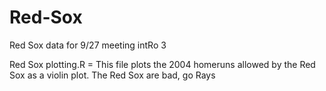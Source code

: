 # Red-Sox
Red Sox data for 9/27 meeting intRo 3 


Red Sox plotting.R = This file plots the 2004 homeruns allowed by the Red Sox as a violin plot.
The Red Sox are bad, go Rays
